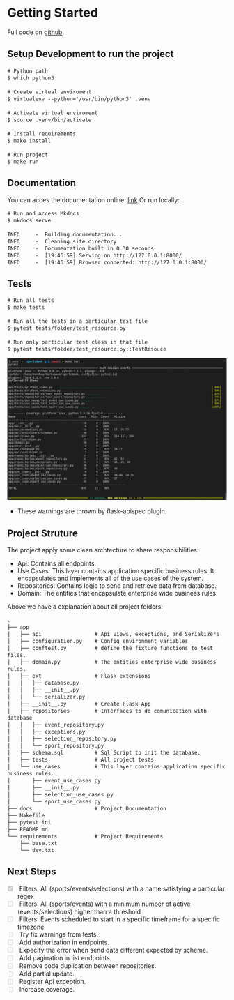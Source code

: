 # Getting Started

Full code on [github](https://github.com/HandBoy/sport-book).

## Setup Development to run the project
```shell
# Python path
$ which python3

# Create virtual enviroment
$ virtualenv --python='/usr/bin/python3' .venv

# Activate virtual enviroment
$ source .venv/bin/activate 

# Install requirements
$ make install

# Run project
$ make run

```

## Documentation
You can acces the documentation online: [link](https://handboy.github.io/sport-book/)
Or run locally:

```shell
# Run and access Mkdocs
$ mkdocs serve

INFO     -  Building documentation...
INFO     -  Cleaning site directory
INFO     -  Documentation built in 0.30 seconds
INFO     -  [19:46:59] Serving on http://127.0.0.1:8000/
INFO     -  [19:46:59] Browser connected: http://127.0.0.1:8000/
```

## Tests

```shell
# Run all tests
$ make tests

# Run all the tests in a particular test file
$ pytest tests/folder/test_resource.py

# Run only particular test class in that file
$ pytest tests/folder/test_resource.py::TestResouce
```
![Screenshot](img/coverage.png)

* These warnings are thrown by flask-apispec plugin.

## Project Struture
The project apply some clean archtecture to share responsibilities:

- Api: Contains all endpoints.
- Use Cases: This layer contains application specific business rules. It encapsulates and implements all of the use cases of the system.
- Repositories: Contains logic to send and retrieve data from database.
- Domain: The entities that encapsulate enterprise wide business rules.

Above we have a explanation about all project folders:
```
.
├── app
│   ├── api                 # Api Views, exceptions, and Serializers
│   ├── configuration.py    # Config environment variables
│   ├── conftest.py         # define the fixture functions to test files.
│   ├── domain.py           # The entities enterprise wide business rules.
│   ├── ext                 # Flask extensions
│   │   ├── database.py
│   │   ├── __init__.py
│   │   └── serializer.py
│   ├── __init__.py         # Create Flask App
│   ├── repositories        # Interfaces to do comunication with database
│   │   ├── event_repository.py
│   │   ├── exceptions.py
│   │   ├── selection_repository.py
│   │   └── sport_repository.py
│   ├── schema.sql          # Sql Script to init the database.
│   ├── tests               # All project tests
│   └── use_cases           # This layer contains application specific business rules.
│       ├── event_use_cases.py
│       ├── __init__.py
│       ├── selection_use_cases.py
│       └── sport_use_cases.py
├── docs                    # Project Documentation
├── Makefile
├── pytest.ini
├── README.md
└── requirements            # Project Requirements
    ├── base.txt
    └── dev.txt

```

## Next Steps

<ul class="task-list">
    <li class="task-list-item">
        <input type="checkbox" disabled="" checked="">
        Filters: All (sports/events/selections) with a name satisfying a particular regex
    </li>
    <li class="task-list-item">
        <input type="checkbox" disabled="">
        Filters: All (sports/events) with a minimum number of active (events/selections) higher than a threshold
    </li>
    <li class="task-list-item">
        <input type="checkbox" disabled="">
        Filters: Events scheduled to start in a specific timeframe for a specific timezone
    </li>
    <li class="task-list-item">
        <input type="checkbox" disabled="">
        Try fix warnings from tests.
    </li>
        <li class="task-list-item">
        <input type="checkbox" disabled="">
        Add authorization in endpoints.
    </li>
        <li class="task-list-item">
        <input type="checkbox" disabled="">
        Expecify the error when send data different expected by scheme.
    </li>
        <li class="task-list-item">
        <input type="checkbox" disabled="">
        Add pagination in list endpoints.
    </li>
        <li class="task-list-item">
        <input type="checkbox" disabled="">
        Remove code duplication between repositories.
    </li>
        <li class="task-list-item">
        <input type="checkbox" disabled="">
        Add partial update.
    </li>
        <li class="task-list-item">
        <input type="checkbox" disabled="">
        Register Api exception.
    </li>
        <li class="task-list-item">
        <input type="checkbox" disabled="">
        Increase coverage.
    </li>
    
</ul>